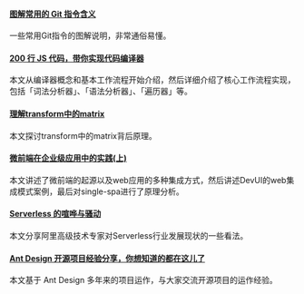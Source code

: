 
#### [图解常用的 Git 指令含义](https://mp.weixin.qq.com/s/oKMdlo6jsIcMcZW8nzoAUg)
一些常用Git指令的图解说明，非常通俗易懂。

#### [200 行 JS 代码，带你实现代码编译器](https://mp.weixin.qq.com/s/aZCJf3oKC9TdKl-AbIyT3g)
本文从编译器概念和基本工作流程开始介绍，然后详细介绍了核心工作流程实现，包括「词法分析器」、「语法分析器」、「遍历器」等。

#### [理解transform中的matrix](https://mp.weixin.qq.com/s/twJQHWpqMC-6TYzK03Dciw)
本文探讨transform中的matrix背后原理。

#### [微前端在企业级应用中的实践(上)](https://mp.weixin.qq.com/s/tutFXv6djecT6lnL9Je71Q)
本文讲述了微前端的起源以及web应用的多种集成方式，然后讲述DevUI的web集成模式案例，最后对single-spa进行了原理分析。

#### [Serverless 的喧哗与骚动](https://mp.weixin.qq.com/s/8Nu_p-ZcBuIcUcGEVnYW4A)
本文分享阿里高级技术专家对Serverless行业发展现状的一些看法。

#### [Ant Design 开源项目经验分享，你想知道的都在这儿了](https://mp.weixin.qq.com/s/qpZB9tPiLrHIbJnwi-8KKg)
本文基于 Ant Design 多年来的项目运作，与大家交流开源项目的运作经验。
